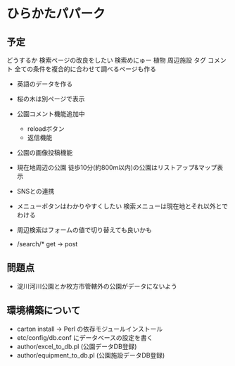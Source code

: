 # ひらかたパパーク

## 予定

どうするか
  検索ページの改良をしたい
    検索めにゅー
      植物
      周辺施設
      タグ
      コメント
    全ての条件を複合的に合わせて調べるページも作る

* 英語のデータを作る
* 桜の木は別ページで表示
* 公園コメント機能追加中
  - reloadボタン
  - 返信機能
* 公園の画像投稿機能
* 現在地周辺の公園 徒歩10分(約800m以内)の公園はリストアップ&マップ表示
* SNSとの連携

* メニューボタンはわかりやすくしたい
  検索メニューは現在地とそれ以外とでわける
* 周辺検索はフォームの値で切り替えても良いかも
* /search/* get -> post

## 問題点
* 淀川河川公園とか枚方市管轄外の公園がデータにないよう

## 環境構築について
* carton install -> Perl の依存モジュールインストール
* etc/config/db.conf にデータベースの設定を書く
* author/excel_to_db.pl (公園データDB登録)
* author/equipment_to_db.pl (公園施設データDB登録)

